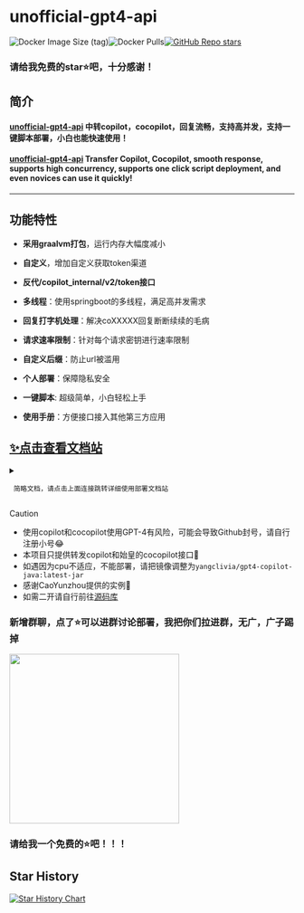 # unofficial-gpt4-api

![Docker Image Size (tag)](https://img.shields.io/docker/image-size/yangclivia/gpt4-copilot-java/latest)![Docker Pulls](https://img.shields.io/docker/pulls/yangclivia/gpt4-copilot-java)[![GitHub Repo stars](https://img.shields.io/github/stars/Yanyutin753/gpt4-copilot-java?style=social)](https://github.com/Yanyutin753/unofficial-gpt4-api/stargazers)

### 请给我免费的star⭐吧，十分感谢！

## 简介 
#### [unofficial-gpt4-api](https://github.com/Yanyutin753/gpt4-copilot-java-sh) 中转copilot，cocopilot，回复流畅，支持高并发，支持一键脚本部署，小白也能快速使用！
#### [unofficial-gpt4-api](https://github.com/Yanyutin753/gpt4-copilot-java-sh) Transfer Copilot, Cocopilot, smooth response, supports high concurrency, supports one click script deployment, and even novices can use it quickly!

-----

## **功能特性**

* **采用graalvm打包**，运行内存大幅度减小

* **自定义**，增加自定义获取token渠道

* **反代/copilot_internal/v2/token接口**

* **多线程**：使用springboot的多线程，满足高并发需求

* **回复打字机处理**：解决coXXXXX回复断断续续的毛病

* **请求速率限制**：针对每个请求密钥进行速率限制

* **自定义后缀**：防止url被滥用

* **个人部署**：保障隐私安全

* **一键脚本**: 超级简单，小白轻松上手

* **使用手册**：方便接口接入其他第三方应用

## [✨点击查看文档站](https://apifox.com/apidoc/shared-4301e565-a8df-48a0-85a5-bda2c4c3965a)

<details>
<summary>

     简略文档，请点击上面连接跳转详细使用部署文档站
</summary>

## 使用方法
## 不准白嫖，请给我免费的star⭐吧，十分感谢！

## **linux部署**
### 部署unofficial-gpt4-api(最强推荐)

```
# 先安装docker and docker compose

# 安装git
(Ubuntu)
sudo apt update
sudo apt install git

（如Fedora、CentOS等）
sudo yum update
sudo yum install git

# 国内服务器
cd / && git clone https://gitee.com/yangyangEN/gpt4-copilot-java-sh.git

# 国外服务器
cd / && git clone https://github.com/Yanyutin753/unofficial-gpt4-api-sh.git

# 运行脚本
cd /gpt4-copilot-java-sh && sudo sh install.sh

# 一键更新gpt4-copilot-java服务
cd /gpt4-copilot-java-sh && sudo sh update.sh
```


------------
     
### **非一键部署方式**
#### **java部署详情**

```
# 先拿到管理员权限
sudo su -
# 提示你输入密码进行确认。输入密码并按照提示完成验证。
```
```
# 填写下面路径
cd （你的release包的位置）
```

##### 运行程序
```
# 例如
nohup ./gpt4-copilot-java

# 等待一会 放行8080端口即可运行（自行调整）
```

#### **docker部署详情**
```
# 先拉取镜像
docker pull yangclivia/gpt4-copilot-java:latest
```
##### **1.部署gpt4-copilot-java启动命令**
```
docker run -d --name gpt4-copilot-java \
  -v $(pwd)/config/config.json:/config.json \
  -p 8081:8080 \
  --restart always \
  yangclivia/gpt4-copilot-java:latest
```

----------
#### **Docker Compose部署详情**
##### **代码模板**
```
version: '3'
services:
  gpt4-copilot-java:  
    # 该服务使用的 Docker 镜像
    image: yangclivia/gpt4-copilot-java:latest
    # 为该服务创建的容器的名称
    container_name: gpt4-copilot-java
    volumes:
      - ./config/config.json:/config.json
    ports:
      - "8081:8080"
    # 容器总是重新启动
    restart: always  
```

##### 启动gpt4-copilot-java
```
cd (你的docker-compose.yml位置)

docker-compose up -d
```

##### 更新gpt4-copilot-java项目代码
```
cd (你的docker-compose.yml位置)

docker-compose pull

docker-compose up -d
```
--------

## **window 部署**

### 拿到release里有关exe.zip文件，下载之后双击运行

## **mac 部署**

### 待续......


## **[config.json](https://github.com/Yanyutin753/gpt4-copilot-java-sh/blob/main/config/config.json)环境变量**

- **启动端口号**：
    * `serverPort`= 8080

- **URL自定义后缀(选填)**：
    * `prefix` = /tokensTool
    * 记住前面必须加上/，例如/tokensTool,/gpt4等等
    
- **gpt4模型 每个字符间隔时间sleep time 单位ms（默认100）**
     - `gpt4_sleepTime` = 100
     
- **gpt3.5模型 每个字符间隔时间sleep time 单位ms（默认0）**
     - `gpt3_sleepTime` = 0
     
- **changeSleepTime's password**（默认为unofficial-gpt4-api）
     - `password` = unofficial-gpt4-api
    
-  **自定义get_token_url**
     - `get_token_url` = https://api.cocopilot.org/copilot_internal/v2/token
    
-  **自定义最大线程数**（默认为300）
     - `maxPoolSize` = 300
     
-  **自定义vscode的版本**（默认为vscode/1.85.2）
     - `vscode_version` = vscode/1.85.2

--------
</details>

> [!caution]
>
> * 使用copilot和cocopilot使用GPT-4有风险，可能会导致Github封号，请自行注册小号😂
> * 本项目只提供转发copilot和始皇的cocopilot接口🥰
> * 如遇因为cpu不适应，不能部署，请把镜像调整为`yangclivia/gpt4-copilot-java:latest-jar`
> * 感谢CaoYunzhou提供的实例🦄
> * 如需二开请自行前往[源码库](https://github.com/YuWanTingbb/GPT4-Copilot)

### 新增群聊，点了⭐️可以进群讨论部署，我把你们拉进群，无广，广子踢掉
<img src="https://github.com/Yanyutin753/PandoraNext-TokensTool/assets/132346501/6544e8ed-6673-48f9-95a6-c13255acbab1" width="300" height="300">

### 请给我一个免费的⭐吧！！！

## Star History

[![Star History Chart](https://api.star-history.com/svg?repos=Yanyutin753/gpt4-copilot-java-sh&type=Date)](https://star-history.com/#Yanyutin753/gpt4-copilot-java-sh&Date)
